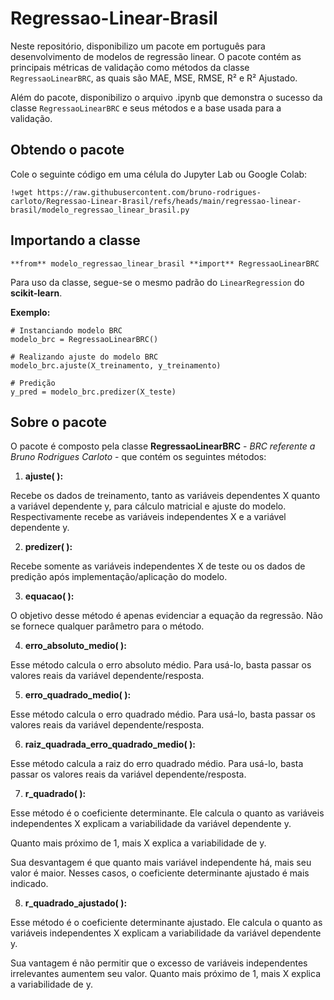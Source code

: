 # Regressao-Linear-Brasil
Neste repositório, disponibilizo um pacote em português para desenvolvimento de modelos de regressão linear. O pacote contém as principais métricas de validação como métodos da classe `RegressaoLinearBRC`, as quais são MAE, MSE, RMSE, R² e R² Ajustado.

Além do pacote, disponibilizo o arquivo .ipynb que demonstra o sucesso da classe `RegressaoLinearBRC` e seus métodos e a base usada para a validação.

## Obtendo o pacote
Cole o seguinte código em uma célula do Jupyter Lab ou Google Colab:

`!wget https://raw.githubusercontent.com/bruno-rodrigues-carloto/Regressao-Linear-Brasil/refs/heads/main/regressao-linear-brasil/modelo_regressao_linear_brasil.py`

## Importando a classe
`**from** modelo_regressao_linear_brasil **import** RegressaoLinearBRC`

Para uso da classe, segue-se o mesmo padrão do `LinearRegression` do **scikit-learn**.

**Exemplo:**
```
# Instanciando modelo BRC
modelo_brc = RegressaoLinearBRC()

# Realizando ajuste do modelo BRC
modelo_brc.ajuste(X_treinamento, y_treinamento)

# Predição
y_pred = modelo_brc.predizer(X_teste)
```

## Sobre o pacote
O pacote é composto pela classe **RegressaoLinearBRC** - *BRC referente a Bruno Rodrigues Carloto* - que contém os seguintes métodos:

1. **ajuste( ):**

Recebe os dados de treinamento, tanto as variáveis dependentes X quanto a variável dependente y, para cálculo matricial e ajuste do modelo.
Respectivamente recebe as variáveis independentes X e a variável dependente y.

2. **predizer( ):**

Recebe somente as variáveis independentes X de teste ou os dados de predição após implementação/aplicação do modelo.

3. **equacao( ):**

O objetivo desse método é apenas evidenciar a equação da regressão.
Não se fornece qualquer parâmetro para o método.

4. **erro_absoluto_medio( ):**

Esse método calcula o erro absoluto médio.
Para usá-lo, basta passar os valores reais da variável dependente/resposta.

5. **erro_quadrado_medio( ):**

Esse método calcula o erro quadrado médio.
Para usá-lo, basta passar os valores reais da variável dependente/resposta.

6. **raiz_quadrada_erro_quadrado_medio( ):**

Esse método calcula a raiz do erro quadrado médio.
Para usá-lo, basta passar os valores reais da variável dependente/resposta.

7. **r_quadrado( ):**

Esse método é o coeficiente determinante. Ele calcula o quanto as variáveis independentes X explicam a variabilidade da variável dependente y.

Quanto mais próximo de 1, mais X explica a variabilidade de y.

Sua desvantagem é que quanto mais variável independente há, mais seu valor é maior. 
Nesses casos, o coeficiente determinante ajustado é mais indicado.

8. **r_quadrado_ajustado( ):**

Esse método é o coeficiente determinante ajustado. Ele calcula o quanto as variáveis independentes X explicam a variabilidade da variável dependente y.

Sua vantagem é não permitir que o excesso de variáveis independentes irrelevantes aumentem seu valor.
Quanto mais próximo de 1, mais X explica a variabilidade de y.
